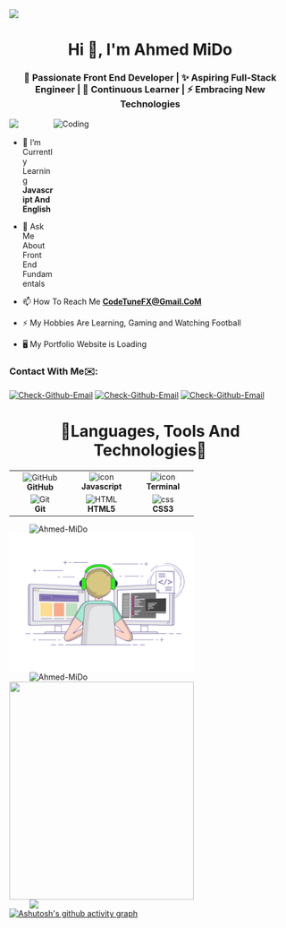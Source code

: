 <img align="center" src="https://i.imgur.com/8e1BNxq.png"></img>
<h1 align="center">Hi 👋, I'm Ahmed MiDo</h1>
<h3 align="center"> 🚀 Passionate Front End Developer | ✨ Aspiring Full-Stack Engineer | 🧠 Continuous Learner | ⚡ Embracing New Technologies</h3>
<img align="right" alt="Coding" width="425" height="315" src="https://www.lambdatest.com/resources/images/news24.gif">

<a href="https://visitcount.itsvg.in">
  <img src="https://visitcount.itsvg.in/api?id=AhmedMiDo75&label=Profile%20Views&color=5&icon=0&pretty=false" />
</a>

- 🧠 I’m Currently Learning **Javascript And English**

- 💬 Ask Me About Front End Fundamentals 

- 📫 How To Reach Me **CodeTuneFX@Gmail.CoM**

- ⚡ My Hobbies Are Learning, Gaming and Watching Football

- 🖥️ My Portfolio Website is Loading

<h3 align="left">Contact With Me✉️:</h3>
<div align="left">
<a href="#" target="_blank"><img align="center" src="https://raw.githubusercontent.com/rahuldkjain/github-profile-readme-generator/master/src/images/icons/Social/facebook.svg" alt="Check-Github-Email" height="30" width="40" /></a>
<a href="#" target="_blank"><img align="center" src="https://raw.githubusercontent.com/rahuldkjain/github-profile-readme-generator/master/src/images/icons/Social/linked-in-alt.svg" alt="Check-Github-Email" height="30" width="40" /></a>
<a href="#" target="_blank"><img align="center" src="https://raw.githubusercontent.com/rahuldkjain/github-profile-readme-generator/master/src/images/icons/Social/youtube.svg" alt="Check-Github-Email" height="30" width="40" /></a>
</div>
<div align="center">
  <h1>🚀Languages, Tools And Technologies🚀</h1>
  <table>
    <tr>
      <td align=center width="96">
        <img align=center src="https://techstack-generator.vercel.app/github-icon.svg" width="65" height="65" alt="GitHub" /> <br> <b>GitHub</b>
      </td>
      <td align=center width="96">
        <img src="https://techstack-generator.vercel.app/js-icon.svg" alt="icon" width="65" height="65" /> <br> <b>Javascript</b>
      </td>
      <td align=center width="96">
        <img src="https://i.imgur.com/WORpMbb.png" alt="icon" width="65" height="65" /> <br> <b>Terminal</b>
      </td>
    </tr>
    <tr>
      <td align=center width="96">
        <img src="https://skillicons.dev/icons?i=git" width="48" height="48" alt="Git" /> <br> <b>Git</b>
      </td>
      <td align=center width="96">
        <img src="https://skillicons.dev/icons?i=html" width="48" height="48" alt="HTML" /> <br> <b>HTML5</b>
      </td>
      <td align=center width="96">
        <img src="https://skillicons.dev/icons?i=css" width="48" height="48" alt="css" /> <br> <b>CSS3</b>
      </td>
    </tr>
  </table>
</div>
<!-- You Can Use Align To Move It Vertically With Div Or By Breaking -->
<div height="1000">
  <img align="right" width="468" src="https://github-readme-stats.vercel.app/api?username=AhmedMiDo75&show_icons=true&hide=&count_private=true&title_color=10b981&text_color=a855f7&icon_color=ef4444&bg_color=1c1917&hide_border=true" alt="Ahmed-MiDo" />
  <img align="left" alt="Coding" width="330" src="https://raw.githubusercontent.com/devSouvik/devSouvik/master/gif3.gif">
  <img align="right" width="468" src="https://github-readme-streak-stats.herokuapp.com/?user=AhmedMiDo75&stroke=a855f7&background=1c1917&ring=10b981&fire=10b981&currStreakNum=a855f7&currStreakLabel=10b981&sideNums=a855f7&sideLabels=a855f7&dates=a855f7&hide_border=true" alt="Ahmed-MiDo" />
  <img align="left" width="330" height="389" src="https://quotes-github-readme.vercel.app/api?type=vertical&theme=dark"> 
  <img align="right" width="468" src="https://github-readme-stats.vercel.app/api/top-langs/?username=AhmedMiDo75&langs_count=10&title_color=10b981&text_color=a855f7&icon_color=ef4444&bg_color=1c1917&hide_border=true&locale=en&custom_title=Top%20%Languages" />

  [![Ashutosh's github activity graph](https://github-readme-activity-graph.vercel.app/graph?username=AhmedMiDo75&bg_color=1c1917&color=10b981&line=ef4444&point=a855f7&area_color=1c1917&area=true&hide_border=true&custom_title=GitHub%20Commits%20Graph)](https://github.com/AhmedMiDo75/github-readme-activity-graph)
</div>
